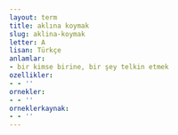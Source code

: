 ```yaml
---
layout: term
title: aklına koymak
slug: aklina-koymak
letter: A
lisan: Türkçe
anlamlar:
- bir kimse birine, bir şey telkin etmek
ozellikler:
- - ''
ornekler:
- - ''
orneklerkaynak:
- - ''
---
```


